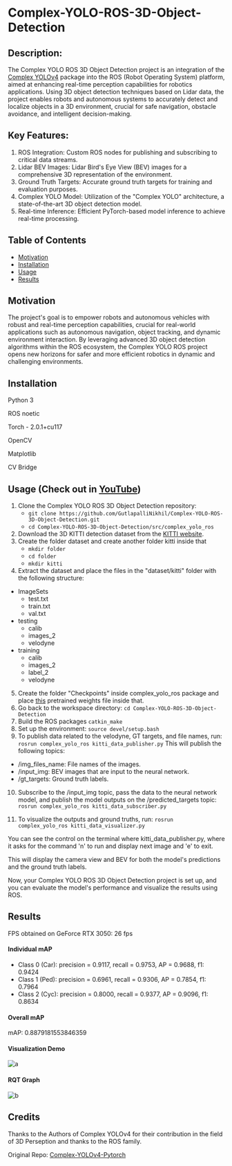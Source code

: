 # Complex-YOLO-ROS-3D-Object-Detection

## Description: 
The Complex YOLO ROS 3D Object Detection project is an integration of the [Complex YOLOv4](https://github.com/maudzung/Complex-YOLOv4-Pytorch) package into the ROS (Robot Operating System) platform, aimed at enhancing real-time perception capabilities for robotics applications. Using 3D object detection techniques based on Lidar data, the project enables robots and autonomous systems to accurately detect and localize objects in a 3D environment, crucial for safe navigation, obstacle avoidance, and intelligent decision-making.

## Key Features:
1. ROS Integration: Custom ROS nodes for publishing and subscribing to critical data streams.
2. Lidar BEV Images: Lidar Bird's Eye View (BEV) images for a comprehensive 3D representation of the environment.
3. Ground Truth Targets: Accurate ground truth targets for training and evaluation purposes.
4. Complex YOLO Model: Utilization of the "Complex YOLO" architecture, a state-of-the-art 3D object detection model.
5. Real-time Inference: Efficient PyTorch-based model inference to achieve real-time processing.

## Table of Contents
- [Motivation](#motivation)
- [Installation](#installation)
- [Usage](#usage)
- [Results](#results)


## Motivation
The project's goal is to empower robots and autonomous vehicles with robust and real-time perception capabilities, crucial for real-world applications such as autonomous navigation, object tracking, and dynamic environment interaction. By leveraging advanced 3D object detection algorithms within the ROS ecosystem, the Complex YOLO ROS project opens new horizons for safer and more efficient robotics in dynamic and challenging environments. 

## Installation
Python 3  

ROS noetic

Torch - 2.0.1+cu117

OpenCV

Matplotlib

CV Bridge

## Usage (Check out in [YouTube](https://www.youtube.com/watch?v=roS3FgU9A5E))
1) Clone the Complex YOLO ROS 3D Object Detection repository:
   * `git clone https://github.com/GutlapalliNikhil/Complex-YOLO-ROS-3D-Object-Detection.git`
   * `cd Complex-YOLO-ROS-3D-Object-Detection/src/complex_yolo_ros`
2) Download the 3D KITTI detection dataset from the [KITTI website](http://www.cvlibs.net/datasets/kitti/eval_object.php?obj_benchmark=3d).
3) Create the folder dataset and create another folder kitti inside that
   * `mkdir folder`
   * `cd folder`
   * `mkdir kitti`
4) Extract the dataset and place the files in the "dataset/kitti" folder with the following structure:
- ImageSets
  - test.txt
  - train.txt
  - val.txt
- testing
  - calib
  - images_2
  - velodyne
- training
  - calib
  - images_2
  - label_2
  - velodyne
5) Create the folder "Checkpoints" inside complex_yolo_ros package and place [this](https://drive.google.com/drive/folders/1RHD9PBvk-9SjbKwoi_Q1kl9-UGFo2Pth?usp=sharing) pretrained weights file inside that.
6) Go back to the workspace directory:
`cd Complex-YOLO-ROS-3D-Object-Detection`
7) Build the ROS packages
`catkin_make`
8) Set up the environment:
`source devel/setup.bash`
9) To publish data related to the velodyne, GT targets, and file names, run:
`rosrun complex_yolo_ros kitti_data_publisher.py`
This will publish the following topics:

* /img_files_name: File names of the images.
* /input_img: BEV images that are input to the neural network.
* /gt_targets: Ground truth labels.

10) Subscribe to the /input_img topic, pass the data to the neural network model, and publish the model outputs on the /predicted_targets topic:
`rosrun complex_yolo_ros kitti_data_subscriber.py`

11) To visualize the outputs and ground truths, run:
`rosrun complex_yolo_ros kitti_data_visualizer.py`

You can see the control on the terminal where kitti_data_publisher.py, where it asks for the command 'n' to run and display next image and 'e' to exit.

This will display the camera view and BEV for both the model's predictions and the ground truth labels.

Now, your Complex YOLO ROS 3D Object Detection project is set up, and you can evaluate the model's performance and visualize the results using ROS.

## Results

FPS obtained on GeForce RTX 3050: 26 fps

#### Individual mAP

* Class 0 (Car): precision = 0.9117, recall = 0.9753, AP = 0.9688, f1: 0.9424
* Class 1 (Ped): precision = 0.6961, recall = 0.9306, AP = 0.7854, f1: 0.7964
* Class 2 (Cyc): precision = 0.8000, recall = 0.9377, AP = 0.9096, f1: 0.8634

#### Overall mAP
mAP: 0.8879181553846359

#### Visualization Demo
![a](https://github.com/GutlapalliNikhil/Complex-YOLO-ROS-3D-Object-Detection/assets/33520288/a0a5abde-604b-4ec2-852b-72756c9a660e)

#### RQT Graph
![b](https://github.com/GutlapalliNikhil/Complex-YOLO-ROS-3D-Object-Detection/assets/33520288/8bc3fab0-9222-4129-91bb-09233eb70a4f)

## Credits
Thanks to the Authors of Complex YOLOv4 for their contribution in the field of 3D Perseption and thanks to the ROS family.

Original Repo: [Complex-YOLOv4-Pytorch](https://github.com/maudzung/Complex-YOLOv4-Pytorch)
